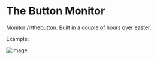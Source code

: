 # The Button Monitor
Monitor /r/thebutton. Built in a couple of hours over easter.

Example:

![image](https://cloud.githubusercontent.com/assets/3196313/6997746/1e67fbc6-db96-11e4-9443-767a14905b7a.png)

